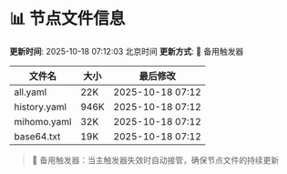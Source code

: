 # 📊 节点文件信息

**更新时间**: 2025-10-18 07:12:03 北京时间
**更新方式**: 🔄 备用触发器

| 文件名 | 大小 | 最后修改 |
|--------|------|----------|
| all.yaml | 22K | 2025-10-18 07:12 |
| history.yaml | 946K | 2025-10-18 07:12 |
| mihomo.yaml | 32K | 2025-10-18 07:12 |
| base64.txt | 19K | 2025-10-18 07:12 |

> 🔄 备用触发器：当主触发器失效时自动接管，确保节点文件的持续更新

